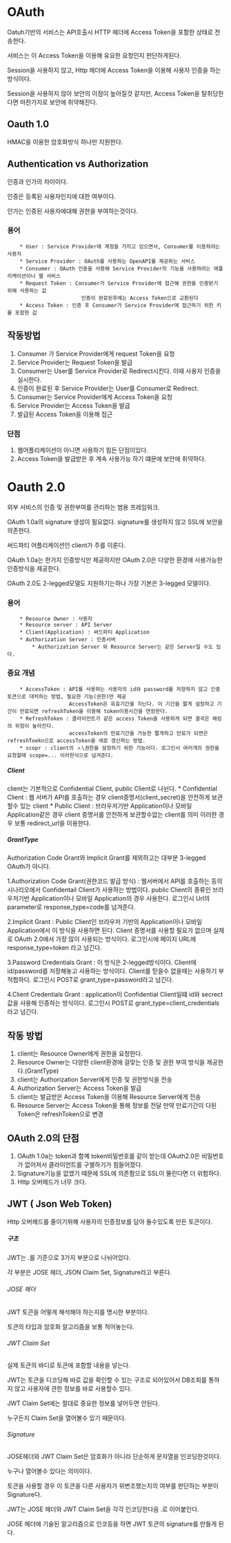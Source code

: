 # OAuth

Oatuh기반의 서비스는 API호출시 HTTP 헤더에 Access Token을 포함한 상태로 전송한다.

서비스는 이 Access Token을 이용해 유요한 요청인지 판단하게된다.

Session을 사용하지 않고, Http 헤더에 Access Token을 이용해 사용자 인증을 하는 방식이다.

Session을 사용하지 않아 보안의 이점이 높아질것 같지만, Access Token을 탈취당한다면 마찬가지로 보안에 취약해진다.

## Oauth 1.0

HMAC을 이용한 암호화방식 하나만 지원한다.

## Authentication vs Authorization
인증과 인가의 차이이다.

인증은 등록된 사용자인지에 대한 여부이다.

인가는 인증된 사용자에대해 권한을 부여하는것이다.

### 용어
```
    * User : Service Provider에 계정을 가지고 있으면서, Consumer를 이용하려는 사용자
    * Service Provider : OAuth를 사용하는 OpenAPI를 제공하는 서비스
    * Consumer : OAuth 인증을 사용해 Service Provider의 기능을 사용하려는 애플리케이션이나 웹 서비스
    * Request Token : Consumer가 Service Provider에 접근해 권한을 인증받기 위해 사용하는 값
                        인증이 완료된후에는 Access Token으로 교환된다
    * Access Token : 인증 후 Consumer가 Service Provider에 접근하기 위한 키를 포함한 값
```

## 작동방법
1. Consumer 가 Service Provider에게 request Token을 요청
2. Service Provider는 Request Token을 발급
3. Consumer는 User를 Service Provider로 Redirect시킨다. 이때 사용자 인증을 실시한다.
4. 인증이 완료된 후 Service Provider는 User를 Consumer로 Redirect.
5. Consumer는 Service Provider에게 Access Token을 요청
6. Service Provider는 Access Token을 발급
7. 발급된 Access Token을 이용해 접근

### 단점
1. 웹어플리케이션이 아니면 사용하기 힘든 단점이있다.
2. Access Token을 발급받은 후 계속 사용가능 하기 떄문에 보안에 취약하다.

# Oauth 2.0
외부 서비스의 인증 및 권한부여를 관리하는 범용 프레임워크.

OAuth 1.0a의 signature 생성이 필요없다. signature를 생성하지 않고 SSL에 보안을 의존한다.

써드파티 어플리케이션인 client가 주를 이룬다.

OAuth 1.0a는 한가지 인증방식만 제공하지만 OAuth 2.0은 다양한 환경에 사용가능한 인증방식을 제공한다.

OAuth 2.0도 2-legged모델도 지원하기는하나 가장 기본은 3-legged 모델이다.
### 용어
```
    * Resource Owner : 사용자 
    * Resource server : API Server
    * Client(Application) : 써드파티 Application
    * Authorization Server : 인증서버 
        * Authorization Server 와 Resource Server는 같은 Server일 수도 있다.
```

### 중요 개념
```
    * AccessToken : API를 사용하는 사용자의 id와 password를 저장하지 않고 인증토큰으로 대처하는 방법, 필요한 기능(권한)만 제공
                    AccessToken은 유효기간을 지닌다. 이 기간을 짧게 설정하고 기간이 만료되면 refreshToken을 이용해 token이용시간을 연장한다.
    * RefreshToken : 클라이언트가 같은 access Token을 사용하게 되면 결국은 해킹의 위험이 높아진다.
                    accessToken의 만료기간을 가능한 짧게하고 만료가 되면은 refreshToekn으로 accessToken을 새로 갱신하는 방법.
    * scopr : client의 ㅅ\권한을 설정하기 위한 기능이다. 로그인시 여러개의 권한을 요청할때 scope=... 이러한식으로 넘겨준다.
```

##### Client
client는 기본적으로 Confidential Client, public Client로 나뉜다.
    * Confidential Client : 웹 서버가 API를 호출하는 경우 client증명서(client_secret)을 안전하게 보관할수 있는 client
    * Public Client : 브라우저기반 Application이나 모바일 Application같은 경우 client 증명서를 안전하게 보관할수없는 client를 의미 이러한 경우 보통 redirect_url을 이용한다.
    
##### GrantType
Authorization Code Grant와 Implicit Grant를 제외하고는 대부분 3-legged OAuth가 아니다.

1.Authorization Code Grant(권한코드 발급 방식) : 
웹서버에서 API를 호출하는 등의 시나리오에서 Confidentail Client가 사용하는 방법이다.
public Client의 종류인 브라우저기반 Application이나 모바일 Application의 경우 사용한다.
로그인시 Url의 parameter로 response_type=code를 넘겨준다.
    
2.Implicit Grant : 
Public Client인 브라우저 기반의 Application이나 모바일 Application에서 이 방식을 사용하면 된다. 
Client 증명서를 사용할 필요가 없으며 실제로 OAuth 2.0에서 가장 많이 사용되는 방식이다.
로그인시에 페이지 URL에 response_type=token 라고 넘긴다.

3.Password Credentials Grant : 
이 방식은 2-legged방식이다. Client에 id/password를 저장해놓고 사용하는 방식이다.
Client를 믿을수 없을때는 사용하기 부적합하다.
로그인시 POST로 grant_type=password라고 넘긴다.

4.Client Credentials Grant : 
application이 Confidential Client일떄 id와 secrect값을 사용해 인증하는 방식이다.
로그인시 POST로 grant_type=client_credentials라고 넘긴다.

## 작동 방법
1. client는 Resource Owner에게 권한을 요청한다.
2. Resource Owner는 다양한 client환경에 걸맞는 인증 및 권한 부여 방식을 제공한다.(GrantType)
3. client는 Authorization Server에게 인증 및 권한방식을 전송
4. Authorization Server는 Access Token을 발급
5. client는 발급받은 Access Token을 이용해 Resource Server에게 전송
6. Resource Server는 Access Token을 통해 정보를 전달 만약 만료기간이 다된 Token은 refreshToken으로 변경

## OAuth 2.0의 단점
1. OAuth 1.0a는 token과 함꼐 token비밀번호를 같이 받는데 OAuth2.0은 비밀번호가 없어져서 클라이언트를 구별하기가 힘들어졌다.
2. Signature기능을 없앴기 때문에 SSL에 의존함으로 SSL이 뚤린다면 더 위험하다.
3. Http 오버헤드가 너무 크다.

## JWT ( Json Web Token)
Http 오버헤드를 줄이기위해 사용자의 인증정보를 담아 둘수있도록 만든 토큰이다.

##### 구조
JWT는 .를 기준으로 3가지 부분으로 나뉘어있다.

각 부분은 JOSE 헤더, JSON Claim Set, Signature라고 부른다.

###### JOSE 헤더 
JWT 토큰을 어떻게 해석해야 하는지를 명시한 부분이다.

토큰의 타입과 암호화 알고리즘을 보통 적어놓는다.

###### JWT Claim Set
실제 토큰의 바디로 토큰에 포함할 내용을 넣는다.

JWT는 토큰을 디코딩해 바로 값을 확인할 수 있는 구조로 되어있어서 DB조회를 통하지 않고 사용자에 관한 정보를 바로 사용할수 있다.

JWT Claim Set에는 절대로 중요한 정보를 넣어두면 안된다.

누구든지 Claim Set을 열어볼수 있기 때문이다.

###### Signature
JOSE헤더와 JWT Claim Set은 암호화가 아니라 단순하게 문자열을 인코딩한것이다.

누구나 열어볼수 있다는 의미이다.

토큰을 사용할 경우 이 토큰을 다른 사용자가 위변조했는지의 여부를 판단하는 부분이 Signature다.

JWT는 JOSE 헤더와 JWT Claim Set을 각각 인코딩한다음 .로 이어붙인다. 

JOSE 헤더에 기술된 알고리즘으로 인코등을 하면 JWT 토큰의 signature를 만들게 된다.
